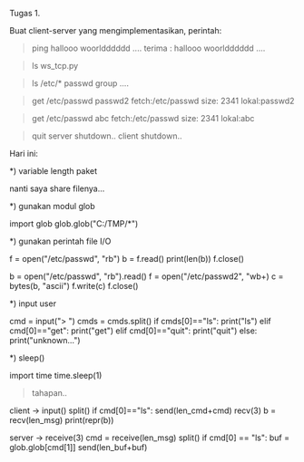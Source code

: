 Tugas 1.

Buat client-server yang mengimplementasikan, perintah:

> ping hallooo woorldddddd ....
terima : hallooo woorldddddd ....

> ls
ws_tcp.py

> ls /etc/*
passwd
group
....

> get /etc/passwd passwd2
fetch:/etc/passwd size: 2341 lokal:passwd2

> get /etc/passwd abc
fetch:/etc/passwd size: 2341 lokal:abc

> quit
server shutdown..
client shutdown..

Hari ini:

*) variable length paket 
 
nanti saya share filenya...

*) gunakan modul glob

import glob
glob.glob("C:/TMP/*")

*) gunakan perintah file I/O

f = open("/etc/passwd", "rb")
b = f.read()
print(len(b))
f.close()

b = open("/etc/passwd", "rb").read()
f = open("/etc/passwd2", "wb+)
c = bytes(b, "ascii")
f.write(c)
f.close()

*) input user

cmd = input("> ")
cmds = cmds.split()
if cmds[0]=="ls":
    print("ls")
elif cmd[0]=="get":
    print("get")
elif cmd[0]=="quit":
    print("quit")
else:
    print("unknown...")

*) sleep()

import time
time.sleep(1)


> tahapan..

client -> input()
split()
if cmd[0]=="ls":
   send(len_cmd+cmd)
   recv(3)
   b = recv(len_msg)
   print(repr(b))


server ->
   receive(3)
   cmd = receive(len_msg)
   split()
   if cmd[0] == "ls":
       buf = glob.glob[cmd[1]]
       send(len_buf+buf)